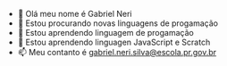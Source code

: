 - 👋 Olá meu nome é Gabriel Neri
- 👀 Estou procurando novas linguagens de progamação
- 🌱 Estou aprendendo linguagem de progamação
- 💞️ Estou aprendendo linguagen JavaScript e Scratch
- 📫 Meu contanto é gabriel.neri.silva@escola.pr.gov.br
